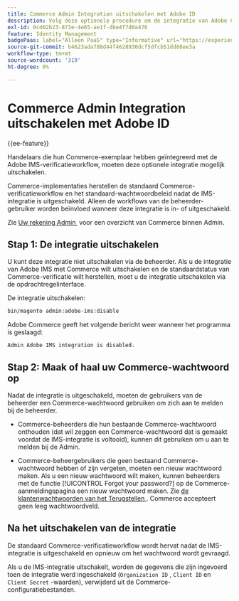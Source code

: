 ```yaml
---
title: Commerce Admin Integration uitschakelen met Adobe ID
description: Volg deze optionele procedure om de integratie van Adobe Commerce Admin met Adobe IMS uit te schakelen.
exl-id: 0cd02b23-873e-4e65-ae1f-dbe4f7d0a476
feature: Identity Management
badgePaas: label="Alleen PaaS" type="Informative" url="https://experienceleague.adobe.com/nl/docs/commerce/user-guides/product-solutions" tooltip="Is alleen van toepassing op Adobe Commerce op Cloud-projecten (door Adobe beheerde PaaS-infrastructuur) en op projecten in het veld."
source-git-commit: b4623ada788d44f4628930dcf5dfcb51dd88ee3a
workflow-type: tm+mt
source-wordcount: '319'
ht-degree: 0%

---
```


# Commerce Admin Integration uitschakelen met Adobe ID

{{ee-feature}}

Handelaars die hun Commerce-exemplaar hebben geïntegreerd met de Adobe IMS-verificatieworkflow, moeten deze optionele integratie mogelijk uitschakelen.

Commerce-implementaties herstellen de standaard Commerce-verificatieworkflow en het standaard-wachtwoordbeleid nadat de IMS-integratie is uitgeschakeld. Alleen de workflows van de beheerder-gebruiker worden beïnvloed wanneer deze integratie is in- of uitgeschakeld.

Zie [&#x200B; Uw rekening Admin &#x200B;](https://experienceleague.adobe.com/docs/commerce-admin/start/admin/admin-signin.html?lang=nl-NL) voor een overzicht van Commerce binnen Admin.

## Stap 1: De integratie uitschakelen

U kunt deze integratie niet uitschakelen via de beheerder. Als u de integratie van Adobe IMS met Commerce wilt uitschakelen en de standaardstatus van Commerce-verificatie wilt herstellen, moet u de integratie uitschakelen via de opdrachtregelinterface.

De integratie uitschakelen:

```bash
bin/magento admin:adobe-ims:disable
```

Adobe Commerce geeft het volgende bericht weer wanneer het programma is geslaagd:

```
Admin Adobe IMS integration is disabled.
```

## Stap 2: Maak of haal uw Commerce-wachtwoord op

Nadat de integratie is uitgeschakeld, moeten de gebruikers van de beheerder een Commerce-wachtwoord gebruiken om zich aan te melden bij de beheerder.

* Commerce-beheerders die hun bestaande Commerce-wachtwoord onthouden (dat wil zeggen een Commerce-wachtwoord dat is gemaakt voordat de IMS-integratie is voltooid), kunnen dit gebruiken om u aan te melden bij de Admin.

* Commerce-beheergebruikers die geen bestaand Commerce-wachtwoord hebben of zijn vergeten, moeten een nieuw wachtwoord maken. Als u een nieuw wachtwoord wilt maken, kunnen beheerders met de functie [!UICONTROL Forgot your password?] op de Commerce-aanmeldingspagina een nieuw wachtwoord maken. Zie [&#x200B; de klantenwachtwoorden van het Terugstellen &#x200B;](https://experienceleague.adobe.com/docs/commerce-admin/customers/customer-accounts/configure/password-reset.html?lang=nl-NL). Commerce accepteert geen leeg wachtwoordveld.

## Na het uitschakelen van de integratie

De standaard Commerce-verificatieworkflow wordt hervat nadat de IMS-integratie is uitgeschakeld en opnieuw om het wachtwoord wordt gevraagd.

Als u de IMS-integratie uitschakelt, worden de gegevens die zijn ingevoerd toen de integratie werd ingeschakeld (`Organization ID` , `Client ID` en `Client Secret` -waarden), verwijderd uit de Commerce-configuratiebestanden.
